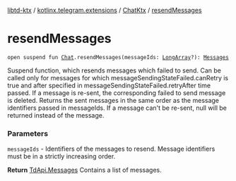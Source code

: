 [libtd-ktx](../../index.md) / [kotlinx.telegram.extensions](../index.md) / [ChatKtx](index.md) / [resendMessages](./resend-messages.md)

# resendMessages

`open suspend fun `[`Chat`](https://tdlibx.github.io/td/docs/org/drinkless/td/libcore/telegram/TdApi/Chat.html)`.resendMessages(messageIds: `[`LongArray`](https://kotlinlang.org/api/latest/jvm/stdlib/kotlin/-long-array/index.html)`?): `[`Messages`](https://tdlibx.github.io/td/docs/org/drinkless/td/libcore/telegram/TdApi/Messages.html)

Suspend function, which resends messages which failed to send. Can be called only for messages
for which messageSendingStateFailed.canRetry is true and after specified in
messageSendingStateFailed.retryAfter time passed. If a message is re-sent, the corresponding
failed to send message is deleted. Returns the sent messages in the same order as the message
identifiers passed in messageIds. If a message can't be re-sent, null will be returned instead of
the message.

### Parameters

`messageIds` - Identifiers of the messages to resend. Message identifiers must be in a
strictly increasing order.

**Return**
[TdApi.Messages](https://tdlibx.github.io/td/docs/org/drinkless/td/libcore/telegram/TdApi/Messages.html) Contains a list of messages.

